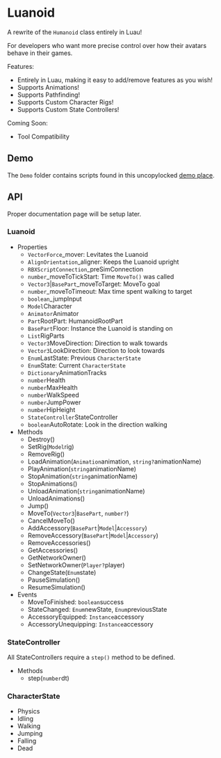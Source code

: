 # Luanoid

A rewrite of the `Humanoid` class entirely in Luau!

For developers who want more precise control over how their avatars behave in their games.

Features:

- Entirely in Luau, making it easy to add/remove features as you wish!
- Supports Animations!
- Supports Pathfinding!
- Supports Custom Character Rigs!
- Supports Custom State Controllers!

Coming Soon:

- Tool Compatibility

## Demo

The `Demo` folder contains scripts found in this uncopylocked [demo place](https://www.roblox.com/games/6749296103/Luanoid-Test).

## API

Proper documentation page will be setup later.

### Luanoid

- Properties
  - `VectorForce`_mover: Levitates the Luanoid
  - `AlignOrientation`_aligner: Keeps the Luanoid upright
  - `RBXScriptConnection`_preSimConnection
  - `number`_moveToTickStart: Time `MoveTo()` was called
  - `Vector3`|`BasePart`_moveToTarget: MoveTo goal
  - `number`_moveToTimeout: Max time spent walking to target
  - `boolean`_jumpInput
  - `Model`Character
  - `Animator`Animator
  - `Part`RootPart: HumanoidRootPart
  - `BasePart`Floor: Instance the Luanoid is standing on
  - `List`RigParts
  - `Vector3`MoveDirection: Direction to walk towards
  - `Vector3`LookDirection: Direction to look towards
  - `Enum`LastState: Previous `CharacterState`
  - `Enum`State: Current `CharacterState`
  - `Dictionary`AnimationTracks
  - `number`Health
  - `number`MaxHealth
  - `number`WalkSpeed
  - `number`JumpPower
  - `number`HipHeight
  - `StateController`StateController
  - `boolean`AutoRotate: Look in the direction walking
- Methods
  - Destroy()
  - SetRig(`Model`rig)
  - RemoveRig()
  - LoadAnimation(`Animation`animation, `string?`animationName)
  - PlayAnimation(`string`animationName)
  - StopAnimation(`string`animationName)
  - StopAnimations()
  - UnloadAnimation(`string`animationName)
  - UnloadAnimations()
  - Jump()
  - MoveTo(`Vector3`|`BasePart`, `number?`)
  - CancelMoveTo()
  - AddAccessory(`BasePart`|`Model`|`Accessory`)
  - RemoveAccessory(`BasePart`|`Model`|`Accessory`)
  - RemoveAccessories()
  - GetAccessories()
  - GetNetworkOwner()
  - SetNetworkOwner(`Player?`player)
  - ChangeState(`Enum`state)
  - PauseSimulation()
  - ResumeSimulation()
- Events
  - MoveToFinished: `boolean`success
  - StateChanged: `Enum`newState, `Enum`previousState
  - AccessoryEquipped: `Instance`accessory
  - AccessoryUnequipping: `Instance`accessory

### StateController

All StateControllers require a `step()` method to be defined.

- Methods
  - step(`number`dt)

### CharacterState

- Physics
- Idling
- Walking
- Jumping
- Falling
- Dead
